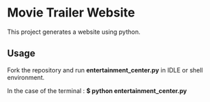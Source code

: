 
# Movie Trailer Website #
This project generates a website using python.

## Usage ##
Fork the repository and run  **entertainment_center.py** in IDLE or shell environment.

In the case of the terminal : **$ python entertainment_center.py**
